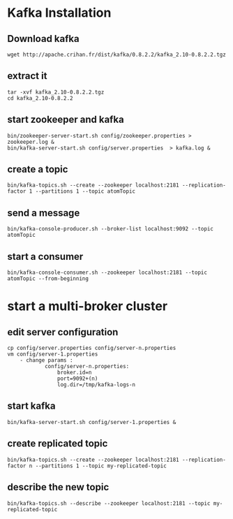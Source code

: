 # Kafka Installation

## Download kafka
    wget http://apache.crihan.fr/dist/kafka/0.8.2.2/kafka_2.10-0.8.2.2.tgz

## extract it
    tar -xvf kafka_2.10-0.8.2.2.tgz
    cd kafka_2.10-0.8.2.2

## start zookeeper and kafka
    bin/zookeeper-server-start.sh config/zookeeper.properties > zookeeper.log &
    bin/kafka-server-start.sh config/server.properties  > kafka.log &

## create a topic
    bin/kafka-topics.sh --create --zookeeper localhost:2181 --replication-factor 1 --partitions 1 --topic atomTopic

## send a message
    bin/kafka-console-producer.sh --broker-list localhost:9092 --topic atomTopic

## start a consumer
    bin/kafka-console-consumer.sh --zookeeper localhost:2181 --topic atomTopic --from-beginning

# start a multi-broker cluster

## edit server configuration
    cp config/server.properties config/server-n.properties
    vm config/server-1.properties
        - change params :
                config/server-n.properties:
                    broker.id=n
                    port=9092+(n)
                    log.dir=/tmp/kafka-logs-n

## start kafka
    bin/kafka-server-start.sh config/server-1.properties &

## create replicated topic
    bin/kafka-topics.sh --create --zookeeper localhost:2181 --replication-factor n --partitions 1 --topic my-replicated-topic

## describe the new topic
    bin/kafka-topics.sh --describe --zookeeper localhost:2181 --topic my-replicated-topic
